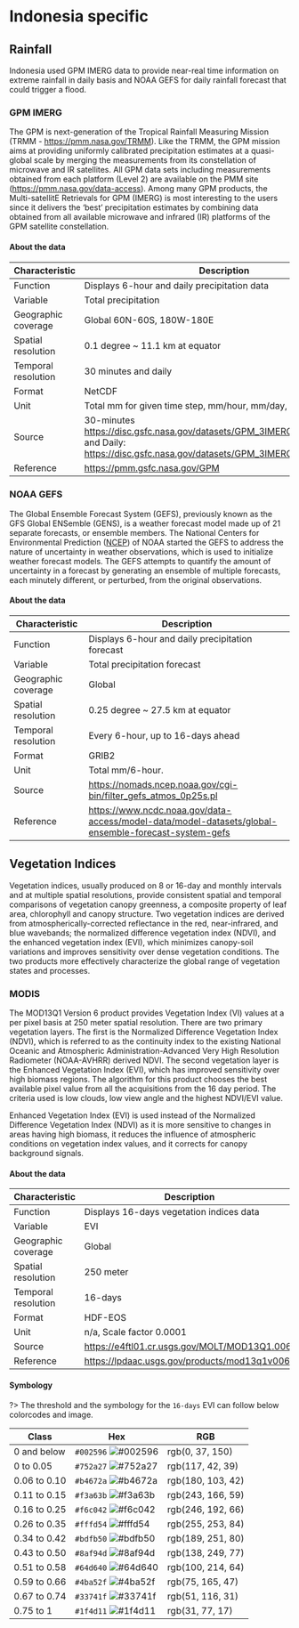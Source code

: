 # Indonesia specific

## Rainfall

Indonesia used GPM IMERG data to provide near-real time information on extreme rainfall in daily basis and NOAA GEFS for daily rainfall forecast that could trigger a flood.

### GPM IMERG

The GPM is next-generation of the Tropical Rainfall Measuring Mission (TRMM - https://pmm.nasa.gov/TRMM). Like the TRMM, the GPM mission aims at providing uniformly calibrated precipitation estimates at a quasi-global scale by merging the measurements from its constellation of microwave and IR satellites. All GPM data sets including measurements obtained from each platform (Level 2) are available on the PMM site (https://pmm.nasa.gov/data-access). Among many GPM products, the Multi-satellitE Retrievals for GPM (IMERG) is most interesting to the users since it delivers the ‘best’ precipitation estimates by combining data obtained from all available microwave and infrared (IR) platforms of the GPM satellite constellation.

#### About the data

| Characteristic  | Description  |
|---|---|
| Function  | Displays 6-hour and daily precipitation data  |
| Variable  | Total precipitation  |
| Geographic coverage  | Global 60N-60S, 180W-180E |
| Spatial resolution  | 0.1 degree ~ 11.1 km at equator  |
| Temporal resolution  | 30 minutes and daily  |
| Format  | NetCDF  |
| Unit  | Total mm for given time step, mm/hour, mm/day, etc.  |
| Source  | 30-minutes https://disc.gsfc.nasa.gov/datasets/GPM_3IMERGHH_06/summary and Daily: https://disc.gsfc.nasa.gov/datasets/GPM_3IMERGDF_06/summary  |
| Reference  | https://pmm.gsfc.nasa.gov/GPM  |

### NOAA GEFS

The Global Ensemble Forecast System (GEFS), previously known as the GFS Global ENSemble (GENS), is a weather forecast model made up of 21 separate forecasts, or ensemble members. The National Centers for Environmental Prediction ([NCEP](https://www.ncep.noaa.gov)) of NOAA started the GEFS to address the nature of uncertainty in weather observations, which is used to initialize weather forecast models. The GEFS attempts to quantify the amount of uncertainty in a forecast by generating an ensemble of multiple forecasts, each minutely different, or perturbed, from the original observations.

#### About the data

| Characteristic  | Description  |
|---|---|
| Function  | Displays 6-hour and daily precipitation forecast  |
| Variable  | Total precipitation forecast  |
| Geographic coverage  | Global |
| Spatial resolution  | 0.25 degree ~ 27.5 km at equator  |
| Temporal resolution  | Every 6-hour, up to 16-days ahead  |
| Format  | GRIB2  |
| Unit  | Total mm/6-hour.  |
| Source  | https://nomads.ncep.noaa.gov/cgi-bin/filter_gefs_atmos_0p25s.pl  |
| Reference  | https://www.ncdc.noaa.gov/data-access/model-data/model-datasets/global-ensemble-forecast-system-gefs  |

## Vegetation Indices

Vegetation indices, usually produced on 8 or 16-day and monthly intervals and at multiple spatial resolutions, provide consistent spatial and temporal comparisons of vegetation canopy greenness, a composite property of leaf area, chlorophyll and canopy structure. Two vegetation indices are derived from atmospherically-corrected reflectance in the red, near-infrared, and blue wavebands; the normalized difference vegetation index (NDVI), and the enhanced vegetation index (EVI), which minimizes canopy-soil variations and improves sensitivity over dense vegetation conditions. The two products more effectively characterize the global range of vegetation states and processes.

### MODIS

The MOD13Q1 Version 6 product provides Vegetation Index (VI) values at a per pixel basis at 250 meter spatial resolution. There are two primary vegetation layers. The first is the Normalized Difference Vegetation Index (NDVI), which is referred to as the continuity index to the existing National Oceanic and Atmospheric Administration-Advanced Very High Resolution Radiometer (NOAA-AVHRR) derived NDVI. The second vegetation layer is the Enhanced Vegetation Index (EVI), which has improved sensitivity over high biomass regions. The algorithm for this product chooses the best available pixel value from all the acquisitions from the 16 day period. The criteria used is low clouds, low view angle and the highest NDVI/EVI value.

Enhanced Vegetation Index (EVI) is used instead of the Normalized Difference Vegetation Index (NDVI) as it is more sensitive to changes in areas having high biomass, it reduces the influence of atmospheric conditions on vegetation index values, and it corrects for canopy background signals.

#### About the data

| Characteristic  | Description  |
|---|---|
| Function  | Displays 16-days vegetation indices data  |
| Variable  | EVI  |
| Geographic coverage  | Global |
| Spatial resolution  | 250 meter  |
| Temporal resolution  | 16-days  |
| Format  | HDF-EOS  |
| Unit  | n/a, Scale factor 0.0001  |
| Source  | https://e4ftl01.cr.usgs.gov/MOLT/MOD13Q1.006/  |
| Reference  | https://lpdaac.usgs.gov/products/mod13q1v006/  |

#### Symbology

?> The threshold and the symbology for the `16-days` EVI can follow below colorcodes and image.

| Class  | Hex  | RGB  |
|---|---|---|
| 0 and below  | `#002596` ![#002596](https://via.placeholder.com/15/002596/000000?text=+) | rgb(0, 37, 150)  |
| 0 to 0.05  | `#752a27` ![#752a27](https://via.placeholder.com/15/752a27/000000?text=+)  | rgb(117, 42, 39)  |
| 0.06 to 0.10  | `#b4672a` ![#b4672a](https://via.placeholder.com/15/b4672a/000000?text=+)  | rgb(180, 103, 42)  |
| 0.11 to 0.15  | `#f3a63b` ![#f3a63b](https://via.placeholder.com/15/f3a63b/000000?text=+)  | rgb(243, 166, 59)  |
| 0.16 to 0.25  | `#f6c042` ![#f6c042](https://via.placeholder.com/15/f6c042/000000?text=+)  | rgb(246, 192, 66)  |
| 0.26 to 0.35  | `#fffd54` ![#fffd54](https://via.placeholder.com/15/fffd54/000000?text=+)  | rgb(255, 253, 84)  |
| 0.34 to 0.42  | `#bdfb50` ![#bdfb50](https://via.placeholder.com/15/bdfb50/000000?text=+)  | rgb(189, 251, 80)  |
| 0.43 to 0.50  | `#8af94d` ![#8af94d](https://via.placeholder.com/15/8af94d/000000?text=+)  | rgb(138, 249, 77)  |
| 0.51 to 0.58  | `#64d640` ![#64d640](https://via.placeholder.com/15/64d640/000000?text=+)  | rgb(100, 214, 64)  |
| 0.59 to 0.66  | `#4ba52f` ![#4ba52f](https://via.placeholder.com/15/4ba52f/000000?text=+)  | rgb(75, 165, 47)  |
| 0.67 to 0.74  | `#33741f` ![#33741f](https://via.placeholder.com/15/33741f/000000?text=+)  | rgb(51, 116, 31)  |
| 0.75 to 1  | `#1f4d11` ![#1f4d11](https://via.placeholder.com/15/1f4d11/000000?text=+)  | rgb(31, 77, 17)  |

